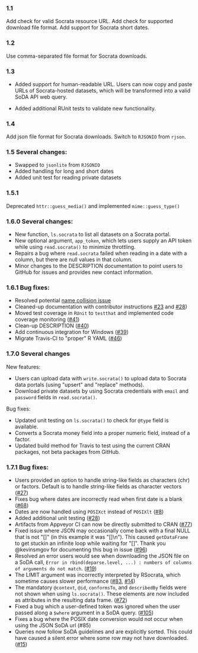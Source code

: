 ### 1.1 
Add check for valid Socrata resource URL. Add check for supported download file format. Add support for Socrata short dates.

### 1.2 
Use comma-separated file format for Socrata downloads.

### 1.3 
* Added support for human-readable URL. Users can now copy and paste URLs of Socrata-hosted datasets, which will be transformed into a valid SoDA API web query. 

* Added additional RUnit tests to validate new functionality.

### 1.4 
Add json file format for Socrata downloads. Switch to `RJSONIO` from `rjson`. 

### 1.5 Several changes:

* Swapped to ```jsonlite``` from ```RJSONIO```
* Added handling for long and short dates
* Added unit test for reading private datasets

### 1.5.1 
Deprecated ```httr::guess_media()``` and implemented ```mime::guess_type()```

### 1.6.0 Several changes:

* New function, ```ls.socrata``` to list all datasets on a Socrata portal.
* New optional argument, ```app_token```, which lets users supply an API token while using ```read.socrata()``` to minimize throttling.
* Repairs a bug where ```read.socrata``` failed when reading in a date with a column, but there are null values in that column.
* Minor changes to the DESCRIPTION documentation to point users to GitHub for issues and provides new contact information.

### 1.6.1 Bug fixes:

* Resolved potential [name collision issue](https://github.com/Chicago/RSocrata/issues/42)
* Cleaned-up documentation with contributor instructions [#23](https://github.com/Chicago/RSocrata/issues/23) and [#28](https://github.com/Chicago/RSocrata/issues/28))
* Moved test coverage in `RUnit` to `testthat` and implemented code coverage monitoring ([#41](https://github.com/Chicago/RSocrata/issues/41))
* Clean-up DESCRIPTION ([#40](https://github.com/Chicago/RSocrata/issues/40))
* Add continuous integration for Windows ([#39](https://github.com/Chicago/RSocrata/issues/39))
* Migrate Travis-CI to "proper" R YAML ([#46](https://github.com/Chicago/RSocrata/issues/46))

### 1.7.0 Several changes

New features:
* Users can upload data with `write.socrata()` to upload data to Socrata data portals (using "upsert" and "replace" methods).
* Download private datasets by using Socrata credentials with `email` and `password` fields in `read.socrata()`.

Bug fixes:
* Updated unit testing on `ls.socrata()` to check for `@type` field is available.
* Converts a Socrata money field into a proper numeric field, instead of a factor.
* Updated build method for Travis to test using the current CRAN packages, not beta packages from GitHub.

### 1.7.1 Bug fixes:

* Users provided an option to handle string-like fields as characters (chr) or factors. Default is to handle string-like fields as character vectors ([#27](https://github.com/Chicago/RSocrata/issues/27))
* Fixes bug where dates are incorrectly read when first date is a blank ([#68](https://github.com/Chicago/RSocrata/issues/68))
* Dates are now handled using `POSIXct` instead of `POSIXlt` ([#8](https://github.com/Chicago/RSocrata/issues/8))
* Added additional unit testing ([#28](https://github.com/Chicago/RSocrata/issues/68))
* Artifacts from Appveyor CI can now be directly submitted to CRAN ([#77](https://github.com/Chicago/RSocrata/issues/77))
* Fixed issue where JSON may occasionally come back with a final NULL that is not "[]" (in this example it was "[]\n").  This caused `getDataFrame` to get stuckin an infinite loop while waiting for "[]".  Thank you @kevinsmgov for documenting this bug in issue ([#96](https://github.com/Chicago/RSocrata/issues/96))
* Resolved an error users would see when downloading the JSON file on a SoDA call, `Error in rbind(deparse.level, ...) : numbers of columns of arguments do not match`. ([#19](https://github.com/Chicago/RSocrata/issues/19))
* The LIMIT argument was incorrectly interpreted by RSocrata, which sometime causes slower performance ([#83](https://github.com/Chicago/RSocrata/issues/83), [#14](https://github.com/Chicago/RSocrata/issues/14))
* The mandatory `@context`, `@id`, `conformsTo`, and `describedBy` fields were not shown when using `ls.socrata()`. These elements are now included as attributes in the resulting data frame. ([#72](https://github.com/Chicago/RSocrata/issues/72))
* Fixed a bug which a user-defined token was ignored when the user passed along a `$where` argument in a SoDA query. ([#105](https://github.com/Chicago/RSocrata/issues/105))
* Fixes a bug where the POSIX date conversion would not occur when using the JSON SoDA url (#85)
* Queries now follow SoDA guidelines and are explicitly sorted. This could have caused a silent error where some row may not have downloaded. ([#15](https://github.com/Chicago/RSocrata/issues/15))

